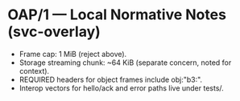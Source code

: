 # OAP/1 — Local Normative Notes (svc-overlay)
- Frame cap: 1 MiB (reject above).
- Storage streaming chunk: ~64 KiB (separate concern, noted for context).
- REQUIRED headers for object frames include obj:"b3:<hex>".
- Interop vectors for hello/ack and error paths live under tests/.

